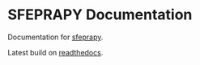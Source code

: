 # SFEPRAPY Documentation

Documentation for [sfeprapy](https://github.com/fsepy/sfeprapy).

Latest build on [readthedocs](https://sfeprapy-doc.readthedocs.io/en/latest/index.html).
